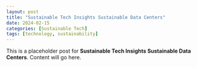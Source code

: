 ```yaml
---
layout: post
title: "Sustainable Tech Insights Sustainable Data Centers"
date: 2024-02-15
categories: [Sustainable Tech]
tags: [technology, sustainability]
---
```


This is a placeholder post for **Sustainable Tech Insights Sustainable Data Centers**. Content will go here.
